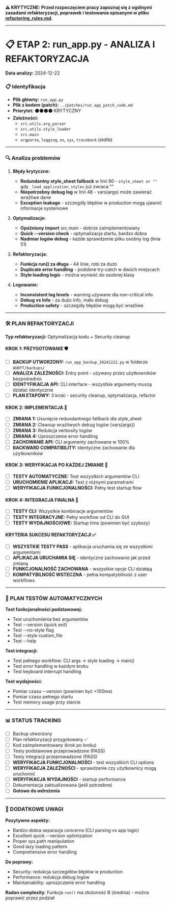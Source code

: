 **⚠️ KRYTYCZNE: Przed rozpoczęciem pracy zapoznaj się z ogólnymi zasadami refaktoryzacji, poprawek i testowania opisanymi w pliku [refactoring_rules.md](../_BASE_/refactoring_rules.md).**

---

# 📋 ETAP 2: run_app.py - ANALIZA I REFAKTORYZACJA

**Data analizy:** 2024-12-22

### 📋 Identyfikacja

- **Plik główny:** `run_app.py`
- **Plik z kodem (patch):** `../patches/run_app_patch_code.md`
- **Priorytet:** ⚫⚫⚫⚫ KRYTYCZNY
- **Zależności:**
  - `src.utils.arg_parser`
  - `src.utils.style_loader`
  - `src.main`
  - `argparse`, `logging`, `os`, `sys`, `traceback` (stdlib)

---

### 🔍 Analiza problemów

1. **Błędy krytyczne:**

   - **Redundantny style_sheet fallback** w linii 90 - `style_sheet or ""` gdy `_load_application_styles` już zwraca ""
   - **Niepotrzebny debug log** w linii 48 - vars(args) może zawierać wrażliwe dane
   - **Exception leakage** - szczegóły błędów w production mogą ujawnić informacje systemowe

2. **Optymalizacje:**

   - **Opóźniony import** src.main - dobrze zaimplementowany
   - **Quick --version check** - optymalizacja startu, bardzo dobra
   - **Nadmiar logów debug** - każde sprawdzenie pliku osobny log (linia 51)

3. **Refaktoryzacja:**

   - **Funkcja run() za długa** - 44 linie, robi za dużo
   - **Duplicate error handling** - podobne try-catch w dwóch miejscach
   - **Style loading logic** - można wynieść do osobnej klasy

4. **Logowanie:**
   - **Inconsistent log levels** - warning używane dla non-critical info
   - **Debug vs Info** - za dużo info, mało debug
   - **Production safety** - szczegóły błędów mogą być wrażliwe

---

### 🛠️ PLAN REFAKTORYZACJI

**Typ refaktoryzacji:** Optymalizacja kodu + Security cleanup

#### KROK 1: PRZYGOTOWANIE 🛡️

- [ ] **BACKUP UTWORZONY:** `run_app_backup_20241222.py` w folderze `AUDYT/backups/`
- [ ] **ANALIZA ZALEŻNOŚCI:** Entry point - używany przez użytkowników bezpośrednio
- [ ] **IDENTYFIKACJA API:** CLI interface - wszystkie argumenty muszą działać identycznie
- [ ] **PLAN ETAPOWY:** 3 kroki - security cleanup, optymalizacja, refactor

#### KROK 2: IMPLEMENTACJA 🔧

- [ ] **ZMIANA 1:** Usunięcie redundantnego fallback dla style_sheet
- [ ] **ZMIANA 2:** Cleanup wrażliwych debug logów (vars(args))
- [ ] **ZMIANA 3:** Redukcja verbosity logów
- [ ] **ZMIANA 4:** Uproszczenie error handling
- [ ] **ZACHOWANIE API:** CLI argumenty zachowane w 100%
- [ ] **BACKWARD COMPATIBILITY:** Identyczne zachowanie dla użytkowników

#### KROK 3: WERYFIKACJA PO KAŻDEJ ZMIANIE 🧪

- [ ] **TESTY AUTOMATYCZNE:** Test wszystkich argumentów CLI
- [ ] **URUCHOMIENIE APLIKACJI:** Test z różnymi parametrami
- [ ] **WERYFIKACJA FUNKCJONALNOŚCI:** Pełny test startup flow

#### KROK 4: INTEGRACJA FINALNA 🔗

- [ ] **TESTY CLI:** Wszystkie kombinacje argumentów
- [ ] **TESTY INTEGRACYJNE:** Pełny workflow od CLI do GUI
- [ ] **TESTY WYDAJNOŚCIOWE:** Startup time (powinien być szybszy)

#### KRYTERIA SUKCESU REFAKTORYZACJI ✅

- [ ] **WSZYSTKIE TESTY PASS** - aplikacja uruchamia się ze wszystkimi argumentami
- [ ] **APLIKACJA URUCHAMIA SIĘ** - identyczne zachowanie jak przed zmianą
- [ ] **FUNKCJONALNOŚĆ ZACHOWANA** - wszystkie opcje CLI działają
- [ ] **KOMPATYBILNOŚĆ WSTECZNA** - pełna kompatybilność z user workflows

---

### 🧪 PLAN TESTÓW AUTOMATYCZNYCH

**Test funkcjonalności podstawowej:**

- Test uruchomienia bez argumentów
- Test --version (quick exit)
- Test --no-style flag
- Test --style custom_file
- Test --help

**Test integracji:**

- Test pełnego workflow: CLI args → style loading → main()
- Test error handling w każdym kroku
- Test keyboard interrupt handling

**Test wydajności:**

- Pomiar czasu --version (powinien być <100ms)
- Pomiar czasu pełnego startu
- Test memory usage przy starcie

---

### 📊 STATUS TRACKING

- [ ] Backup utworzony
- [ ] Plan refaktoryzacji przygotowany ✅
- [ ] Kod zaimplementowany (krok po kroku)
- [ ] Testy podstawowe przeprowadzone (PASS)
- [ ] Testy integracji przeprowadzone (PASS)
- [ ] **WERYFIKACJA FUNKCJONALNOŚCI** - test wszystkich CLI options
- [ ] **WERYFIKACJA ZALEŻNOŚCI** - sprawdzenie czy użytkownicy mogą uruchomić
- [ ] **WERYFIKACJA WYDAJNOŚCI** - startup performance
- [ ] Dokumentacja zaktualizowana (jeśli potrzebne)
- [ ] **Gotowe do wdrożenia**

---

### 📝 DODATKOWE UWAGI

**Pozytywne aspekty:**
- Bardzo dobra separacja concerns (CLI parsing vs app logic)
- Excellent quick --version optimization
- Proper sys.path manipulation
- Good lazy loading pattern
- Comprehensive error handling

**Do poprawy:**
- Security: redukcja szczegółów błędów w production
- Performance: redukcja debug logów
- Maintainability: uproszczenie error handling

**Radon complexity**: Funkcja `run()` ma złożoność B (średnia) - można poprawić przez podział